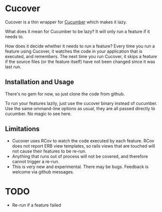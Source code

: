 # Cucover

Cucover is a thin wrapper for [Cucumber](http://github.com/aslakhellesoy/cucumber/tree/master) which makes it lazy.

What does it mean for Cucumber to be lazy? It will only run a feature if it needs to.

How does it decide whether it needs to run a feature? Every time you run a feature using Cucover, it watches the code in 
your application that is executed, and remembers. The next time you run Cucover, it skips a feature if the source files (or the feature itself)
have not been changed since it was last run.

## Installation and Usage

There's no gem for now, so just clone the code from github.

To run your features lazily, just use the cucover binary instead of cucumber. Use the same ommand-line options as usual, they are all passed 
directly to cucumber. No magic to see here.

## Limitations

  * Cucover uses RCov to watch the code executed by each feature. RCov does not report ERB view templates, so rails views that are touched will
not cause their features to be re-run.
  * Anything that runs out of process will not be covered, and therefore cannot trigger a re-run.
  * This is very new and experimental. There may be bugs. Feedback is welcome via github messages.
  
# TODO

  * Re-run if a feature failed